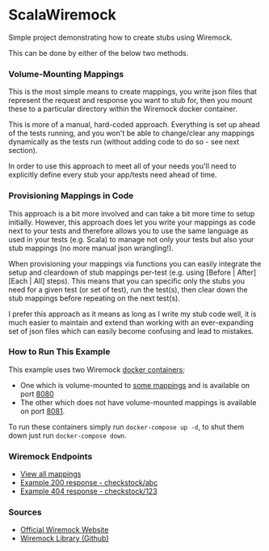 # ScalaWiremock

Simple project demonstrating how to create stubs using Wiremock.

This can be done by either of the below two methods.

### Volume-Mounting Mappings

This is the most simple means to create mappings, you write json files that represent the request and response you want to stub for, then you mount these to a particular directory within the Wiremock docker container.

This is more of a manual, hard-coded approach. Everything is set up ahead of the tests running, and you won't be able to change/clear any mappings dynamically as the tests run (without adding code to do so - see next section). 

In order to use this approach to meet all of your needs you'll need to explicitly define every stub your app/tests need ahead of time.

### Provisioning Mappings in Code

This approach is a bit more involved and can take a bit more time to setup initially. However, this approach does let you write your mappings as code next to your tests and therefore allows you to use the same language as used in your tests (e.g. Scala) to manage not only your tests but also your stub mappings (no more manual json wrangling!).

When provisioning your mappings via functions you can easily integrate the setup and cleardown of stub mappings per-test (e.g. using [Before | After][Each | All] steps). This means that you can specific only the stubs you need for a given test (or set of test), run the test(s), then clear down the stub mappings before repeating on the next test(s).    

I prefer this approach as it means as long as I write my stub code well, it is much easier to maintain and extend than working with an ever-expanding set of json files which can easily become confusing and lead to mistakes.

### How to Run This Example

This example uses two Wiremock [docker containers](docker-compose.yml);
* One which is volume-mounted to [some mappings](wiremock_config/mappings) and is available on port [8080](http://localhost:8080/__admin/mappings)
* The other which does not have volume-mounted mappings is available on port [8081](http://localhost:8081/__admin/mappings).

To run these containers simply run `docker-compose up -d`, to shut them down just run `docker-compose down`.

### Wiremock Endpoints

* [View all mappings](http://localhost:8080/__admin/mappings)
* [Example 200 response - checkstock/abc](http://localhost:8080/checkstock/abc)
* [Example 404 response - checkstock/123](http://localhost:8080/checkstock/123)

### Sources

* [Official Wiremock Website](https://wiremock.org/)
* [Wiremock Library (Github)](https://github.com/wiremock/wiremock) 
